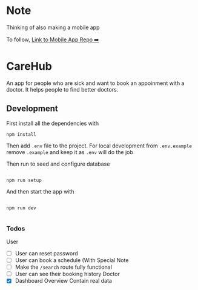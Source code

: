 # Note

Thinking of also making a mobile app

To follow,
[Link to Mobile App Repo ➡️](https://github.com/carehuborg/CareHub.git)

# CareHub

An app for people who are sick and want to book an appoinment with a doctor. It
helps people to find better doctors.

## Development

First install all the dependencies with

```
npm install
```

Then add `.env` file to the project. For local development from `.env.example`
remove `.example` and keep it as `.env` will do the job

Then run to seed and configure database

```

npm run setup

```

And then start the app with

```

npm run dev


```

### Todos
User
- [ ] User can reset password
- [ ] User can book a schedule (With Special Note
- [ ] Make the `/search` route fully functional
- [ ] User can see their booking history
Doctor
- [x] Dashboard Overview Contain real data
